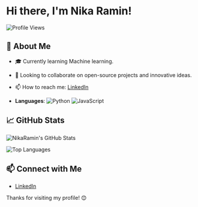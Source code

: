 # Hi there, I'm Nika Ramin!

![Profile Views](https://komarev.com/ghpvc/?username=NikaRamin&color=brightgreen)

## 🚀 About Me

- 🎓 Currently learning Machine learning.
- 🌱 Looking to collaborate on open-source projects and innovative ideas.
- 📫 How to reach me: [LinkedIn](www.linkedin.com/in/nika-ramin)
 
- **Languages**: ![Python](https://img.shields.io/badge/-Python-333?style=flat&logo=python) ![JavaScript](https://img.shields.io/badge/-JavaScript-333?style=flat&logo=javascript)


## 📈 GitHub Stats

![NikaRamin's GitHub Stats](https://github-readme-stats.vercel.app/api?username=NikaRamin&show_icons=true&theme=radical)

![Top Languages](https://github-readme-stats.vercel.app/api/top-langs/?username=NikaRamin&layout=compact&theme=radical)

## 📫 Connect with Me

- [LinkedIn](www.linkedin.com/in/nika-ramin)

Thanks for visiting my profile! 😊
